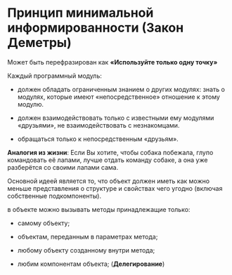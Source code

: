 # Принцип минимальной информированности (Закон Деметры)

Может быть перефразирован как **«Используйте только одну точку»**

Каждый программный модуль:

- должен обладать ограниченным знанием о других модулях: знать о модулях, которые имеют «непосредственное» отношение к этому модулю.

- должен взаимодействовать только с известными ему модулями «друзьями», не взаимодействовать с незнакомцами.

- обращаться только к непосредственным «друзьям».

**Аналогия из жизни**: Если Вы хотите, чтобы собака побежала, глупо командовать её лапами, лучше отдать команду собаке, а она уже разберётся со своими лапами сама.

Основной идеей является то, что объект должен иметь как можно меньше представления о структуре и свойствах чего угодно (включая собственные подкомпоненты).


в объекте можно вызывать методы принадлежащие только:

- самому объекту;

- объектам, переданным в параметрах метода;

- любому объекту созданному внутри метода;

- любим компонентам объекта; (**Делегирование**)